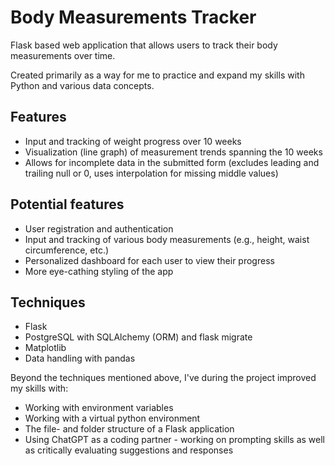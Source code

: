 # Body Measurements Tracker

Flask based web application that allows users to track their body measurements over time.

Created primarily as a way for me to practice and expand my skills with Python and various data concepts.

## Features

- Input and tracking of weight progress over 10 weeks
- Visualization (line graph) of measurement trends spanning the 10 weeks
- Allows for incomplete data in the submitted form (excludes leading and trailing null or 0, uses interpolation for missing middle values)

## Potential features

- User registration and authentication
- Input and tracking of various body measurements (e.g., height, waist circumference, etc.)
- Personalized dashboard for each user to view their progress
- More eye-cathing styling of the app

## Techniques

- Flask
- PostgreSQL with SQLAlchemy (ORM) and flask migrate
- Matplotlib
- Data handling with pandas

Beyond the techniques mentioned above, I've during the project improved my skills with:

- Working with environment variables
- Working with a virtual python environment
- The file- and folder structure of a Flask application
- Using ChatGPT as a coding partner - working on prompting skills as well as critically evaluating suggestions and responses

